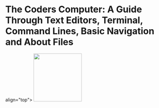 # The Coders Computer: A Guide Through Text Editors, Terminal, Command Lines, Basic Navigation and About Files

<p> align="top"> <img width="150" height="150" src="https://media3.giphy.com/media/JmJMzlXOiI0dq/100.webp?cid=ecf05e473f12c53e615e3d3827df0a5b1d63d7a9a9274ce6&rid=100.webp">
</p>
